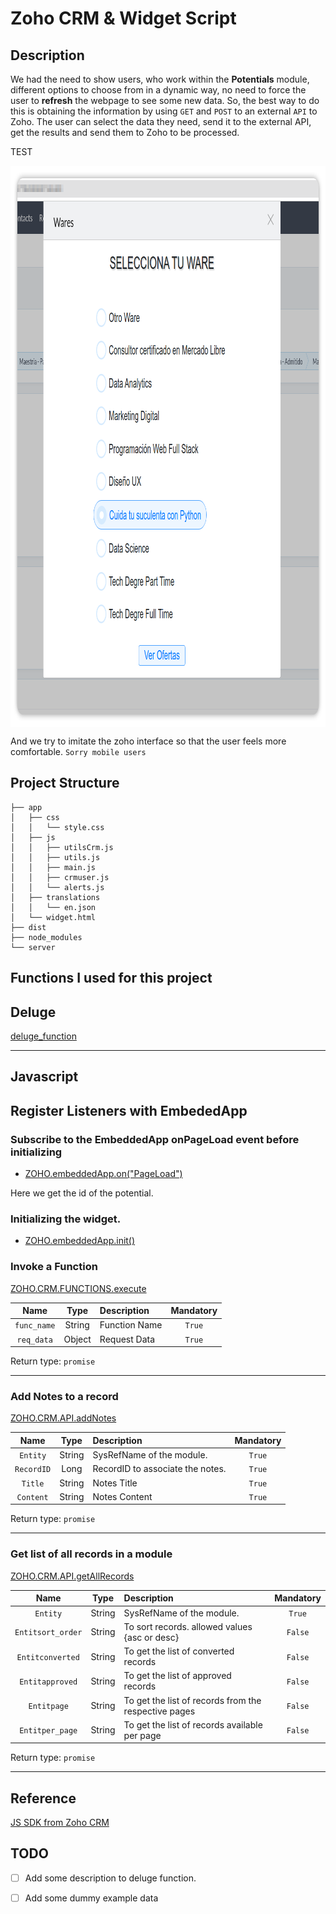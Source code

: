 # Zoho CRM & Widget Script

## Description

We had the need to show users, who work within the __Potentials__ module, different options to choose from in a dynamic way, no need to force the user to __refresh__ the webpage to see some new data. So, the best way to do this is obtaining the information by using `GET` and `POST` to an external `API` to Zoho. The user can select the data they need, send it to the external API, get the results and send them to Zoho to be processed.

TEST

<img align="center" width="930" height="898" src="https://github.com/haaag/zohoWidget/blob/master/img/02-wares-seleccion.png?raw=true">

And we try to imitate the zoho interface so that the user feels more comfortable.
`Sorry mobile users`

## Project Structure

    ├── app
    │   ├── css
    │   │   └── style.css
    │   ├── js
    │   │   ├── utilsCrm.js
    │   │   ├── utils.js
    │   │   ├── main.js
    │   │   ├── crmuser.js
    │   │   └── alerts.js
    │   ├── translations
    │   │   └── en.json
    │   └── widget.html
    ├── dist
    ├── node_modules
    └── server


## Functions I used for this project
## Deluge

[deluge_function](https://help.zwidgets.com/help/latest/ZOHO.CRM.FUNCTIONS.html)

---
## Javascript

##  Register Listeners with EmbededApp
### Subscribe to the EmbeddedApp onPageLoad event before initializing
- [ZOHO.embeddedApp.on("PageLoad")](https://help.zwidgets.com/help/latest/index.html)

Here we get the id of the potential.

### Initializing the widget.
- [ZOHO.embeddedApp.init()](https://help.zwidgets.com/help/latest/index.html)

### Invoke a Function
[ZOHO.CRM.FUNCTIONS.execute](https://help.zwidgets.com/help/latest/ZOHO.CRM.FUNCTIONS.html)

|   Name    |  Type  |  Description  | Mandatory |
|:---------:|:------:|:-------------|:---------:|
| `func_name` | String | Function Name |   `True`    |
| `req_data`  | Object | Request Data  |   `True`    |

Return type: `promise`

---

### Add Notes to a record
[ZOHO.CRM.API.addNotes](https://help.zwidgets.com/help/latest/ZOHO.CRM.API.html#.addNotes)


| Name     | Type   | Description                      | Mandatory |
|:--------:|:------:|:--------------------------------|:---------:|
| `Entity`   | String | SysRefName of the module.        | `True`      |
| `RecordID` | Long   | RecordID to associate the notes. | `True`      |
| `Title`    | String | Notes Title                      | `True`      |
| `Content`  | String | Notes Content                    | `True`      |

Return type: `promise`

---

### Get list of all records in a module
[ZOHO.CRM.API.getAllRecords](https://help.zwidgets.com/help/latest/ZOHO.CRM.API.html#.getAllRecords)

|       Name        |  Type  |                 Description                          | Mandatory |
|:-----------------:|:------:|:----------------------------------------------------|:---------:|
|     `Entity`      | String |                  SysRefName of the module.           |   `True`    |
| `Entitsort_order` | String |    To sort records. allowed values {asc or desc}     |   `False`   |
| `Entitconverted`  | String |         To get the list of converted records         |   `False`   |
|  `Entitapproved`  | String |         To get the list of approved records          |   `False`   |
|    `Entitpage`    | String | To get the list of records from the respective pages |   `False`   |
|  `Entitper_page`  | String |    To get the list of records available per page     |   `False`   |

Return type: `promise`

---


## Reference
[JS SDK from Zoho CRM](https://help.zwidgets.com/help/latest/index.html)

## TODO
- [ ] Add some description to deluge function.
- [ ] Add some dummy example data

